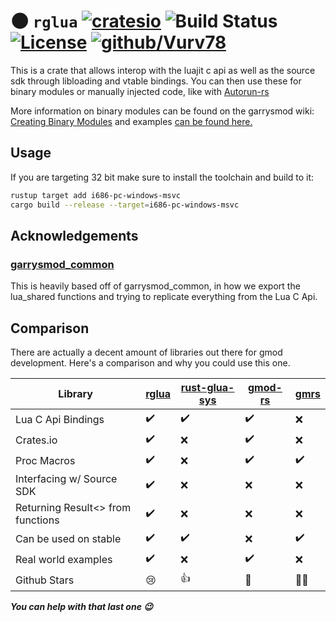 # 🌑 ``rglua`` [![cratesio](https://img.shields.io/crates/v/rglua.svg)](https://crates.io/crates/rglua) ![Build Status](https://github.com/Vurv78/rglua/actions/workflows/ci.yml/badge.svg) [![License](https://img.shields.io/github/license/Vurv78/rglua?color=red)](https://opensource.org/licenses/Apache-2.0) [![github/Vurv78](https://img.shields.io/discord/824727565948157963?label=Discord&logo=discord&logoColor=ffffff&labelColor=7289DA&color=2c2f33)](https://discord.gg/epJFC6cNsw)

This is a crate that allows interop with the luajit c api as well as the source sdk through libloading and vtable bindings.
You can then use these for binary modules or manually injected code, like with [Autorun-rs](https://github.com/Vurv78/Autorun-rs)

More information on binary modules can be found on the garrysmod wiki: [Creating Binary Modules](https://wiki.facepunch.com/gmod/Creating_Binary_Modules) and examples [can be found here.](https://github.com/Vurv78/rglua/tree/master/examples)
## Usage
If you are targeting 32 bit make sure to install the toolchain and build to it:
```bash
rustup target add i686-pc-windows-msvc
cargo build --release --target=i686-pc-windows-msvc
```
## Acknowledgements
### [garrysmod_common](https://github.com/danielga/garrysmod_common)
This is heavily based off of garrysmod_common, in how we export the lua_shared functions and trying to replicate everything from the Lua C Api.

## Comparison
There are actually a decent amount of libraries out there for gmod development.
Here's a comparison and why you could use this one.

[rglua]: https://crates.io/crates/rglua
[rust-glua-sys]: https://github.com/SpiralP/rust-glua-sys
[gmod-rs]: https://crates.io/crates/gmod
[gmrs]: https://github.com/diogo464/gmrs

| Library                           | [rglua] | [rust-glua-sys] | [gmod-rs]  | [gmrs] |
|-----------------------------------|---------|-----------------|------------|--------|
| Lua C Api Bindings                | ✔️     | ✔️              | ✔️         | ❌    |
| Crates.io                         | ✔️     | ❌              | ✔️         | ❌    |
| Proc Macros                       | ✔️     | ❌              | ✔️         | ✔️    |
| Interfacing w/  Source SDK        | ✔️     | ❌              | ❌         | ❌    |
| Returning Result<> from functions | ✔️	 | ❌              | ❌         | ❌    |
| Can be used on stable             | ✔️     | ✔️              | ❌         | ✔️    |
| Real world examples               | ✔️     | ❌              | ✔️         | ❌    |
| Github Stars                      | 😢     | 👍              | 👑         | 🤷‍♂️    |

__*You can help with that last one 😉*__